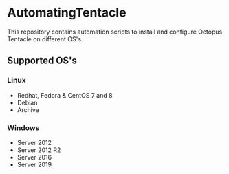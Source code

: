 # AutomatingTentacle

This repository contains automation scripts to install and configure Octopus Tentacle on different OS's. 

## Supported OS's

### Linux

- Redhat, Fedora & CentOS 7 and 8
- Debian 
- Archive

### Windows

- Server 2012
- Server 2012 R2
- Server 2016
- Server 2019